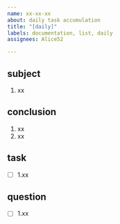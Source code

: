 ```yaml
---
name: xx-xx-xx
about: daily task accumulation
title: "[daily]"
labels: documentation, list, daily
assignees: Alice52

---
```


## subject

1. xx

## conclusion

1. xx
2. xx

## task

- [ ] 1.xx

## question

- [ ] 1.xx
